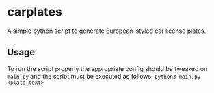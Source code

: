 # carplates

A simple python script to generate European-styled car license plates.

## Usage

To run the script properly the appropriate config should be tweaked on `main.py` and the script must be executed as follows:
`python3 main.py <plate_text>`
